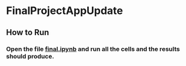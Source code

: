 # FinalProjectAppUpdate

## How to Run
### Open the file [final.ipynb](https://github.com/stephon0518/FinalProjectAppUpdate/blob/main/Final.ipynb) and run all the cells and the results should produce. 
